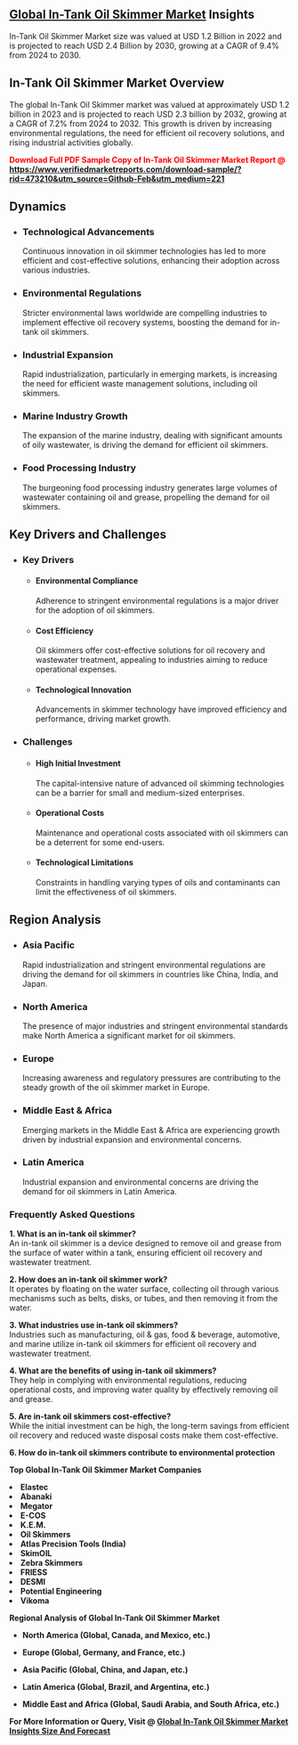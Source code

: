 <h2><a href="https://www.verifiedmarketreports.com/download-sample/?rid=473210&amp;utm_source=Github&amp;utm_medium=221" target="_blank">Global In-Tank Oil Skimmer Market</a> Insights</h2><p>In-Tank Oil Skimmer Market size was valued at USD 1.2 Billion in 2022 and is projected to reach USD 2.4 Billion by 2030, growing at a CAGR of 9.4% from 2024 to 2030.</p><p> <h2>In-Tank Oil Skimmer Market Overview</h2> <p>The global In-Tank Oil Skimmer market was valued at approximately USD 1.2 billion in 2023 and is projected to reach USD 2.3 billion by 2032, growing at a CAGR of 7.2% from 2024 to 2032. This growth is driven by increasing environmental regulations, the need for efficient oil recovery solutions, and rising industrial activities globally. </p> <p><strong><p><span class=""><span style="color: #ff0000;"><strong>Download Full PDF Sample Copy of In-Tank Oil Skimmer Market Report</strong> @ </span><a href="https://www.verifiedmarketreports.com/download-sample/?rid=473210&amp;utm_source=Github-Feb&amp;utm_medium=221" target="_blank">https://www.verifiedmarketreports.com/download-sample/?rid=473210&amp;utm_source=Github-Feb&amp;utm_medium=221</a></span></p></strong></p> <h2>Dynamics</h2> <ul> <li><h3>Technological Advancements</h3> <p>Continuous innovation in oil skimmer technologies has led to more efficient and cost-effective solutions, enhancing their adoption across various industries. </p> </li> <li><h3>Environmental Regulations</h3> <p>Stricter environmental laws worldwide are compelling industries to implement effective oil recovery systems, boosting the demand for in-tank oil skimmers. </p> </li> <li><h3>Industrial Expansion</h3> <p>Rapid industrialization, particularly in emerging markets, is increasing the need for efficient waste management solutions, including oil skimmers. </p> </li> <li><h3>Marine Industry Growth</h3> <p>The expansion of the marine industry, dealing with significant amounts of oily wastewater, is driving the demand for efficient oil skimmers. </p> </li> <li><h3>Food Processing Industry</h3> <p>The burgeoning food processing industry generates large volumes of wastewater containing oil and grease, propelling the demand for oil skimmers. </p> </li> </ul> <h2>Key Drivers and Challenges</h2> <ul> <li><h3>Key Drivers</h3> <ul> <li><h4>Environmental Compliance</h4> <p>Adherence to stringent environmental regulations is a major driver for the adoption of oil skimmers. </p> </li> <li><h4>Cost Efficiency</h4> <p>Oil skimmers offer cost-effective solutions for oil recovery and wastewater treatment, appealing to industries aiming to reduce operational expenses. </p> </li> <li><h4>Technological Innovation</h4> <p>Advancements in skimmer technology have improved efficiency and performance, driving market growth. </p> </li> </ul> </li> <li><h3>Challenges</h3> <ul> <li><h4>High Initial Investment</h4> <p>The capital-intensive nature of advanced oil skimming technologies can be a barrier for small and medium-sized enterprises. </p> </li> <li><h4>Operational Costs</h4> <p>Maintenance and operational costs associated with oil skimmers can be a deterrent for some end-users. </p> </li> <li><h4>Technological Limitations</h4> <p>Constraints in handling varying types of oils and contaminants can limit the effectiveness of oil skimmers. </p> </li> </ul> </li> </ul> <h2>Region Analysis</h2> <ul> <li><h3>Asia Pacific</h3> <p>Rapid industrialization and stringent environmental regulations are driving the demand for oil skimmers in countries like China, India, and Japan. </p> </li> <li><h3>North America</h3> <p>The presence of major industries and stringent environmental standards make North America a significant market for oil skimmers. </p> </li> <li><h3>Europe</h3> <p>Increasing awareness and regulatory pressures are contributing to the steady growth of the oil skimmer market in Europe. </p> </li> <li><h3>Middle East & Africa</h3> <p>Emerging markets in the Middle East & Africa are experiencing growth driven by industrial expansion and environmental concerns. </p> </li> <li><h3>Latin America</h3> <p>Industrial expansion and environmental concerns are driving the demand for oil skimmers in Latin America. </p> </li> </ul> <h3>Frequently Asked Questions</h3> <p><strong>1. What is an in-tank oil skimmer?</strong><br>An in-tank oil skimmer is a device designed to remove oil and grease from the surface of water within a tank, ensuring efficient oil recovery and wastewater treatment. </p> <p><strong>2. How does an in-tank oil skimmer work?</strong><br>It operates by floating on the water surface, collecting oil through various mechanisms such as belts, disks, or tubes, and then removing it from the water. </p> <p><strong>3. What industries use in-tank oil skimmers?</strong><br>Industries such as manufacturing, oil & gas, food & beverage, automotive, and marine utilize in-tank oil skimmers for efficient oil recovery and wastewater treatment. </p> <p><strong>4. What are the benefits of using in-tank oil skimmers?</strong><br>They help in complying with environmental regulations, reducing operational costs, and improving water quality by effectively removing oil and grease. </p> <p><strong>5. Are in-tank oil skimmers cost-effective?</strong><br>While the initial investment can be high, the long-term savings from efficient oil recovery and reduced waste disposal costs make them cost-effective. </p> <p><strong>6. How do in-tank oil skimmers contribute to environmental protection</p><p><strong>Top Global In-Tank Oil Skimmer Market Companies</strong></p><div data-test-id=""><p><li>Elastec</li><li> Abanaki</li><li> Megator</li><li> E-COS</li><li> K.E.M.</li><li> Oil Skimmers</li><li> Atlas Precision Tools (India)</li><li> SkimOIL</li><li> Zebra Skimmers</li><li> FRIESS</li><li> DESMI</li><li> Potential Engineering</li><li> Vikoma</li></p><div><strong>Regional Analysis of&nbsp;Global In-Tank Oil Skimmer Market</strong></div><ul><li dir="ltr"><p dir="ltr">North America&nbsp;(Global, Canada, and Mexico, etc.)</p></li><li dir="ltr"><p dir="ltr">Europe (Global, Germany, and France, etc.)</p></li><li dir="ltr"><p dir="ltr">Asia Pacific&nbsp;(Global, China, and Japan, etc.)</p></li><li dir="ltr"><p dir="ltr">Latin America&nbsp;(Global, Brazil, and Argentina, etc.)</p></li><li dir="ltr">Middle East and Africa&nbsp;(Global, Saudi Arabia, and South Africa, etc.)</li></ul><p><strong>For More Information or Query, Visit @&nbsp;</strong><strong><a href="https://www.verifiedmarketreports.com/product/in-tank-oil-skimmer-market/?utm_source=Github&amp;utm_medium=221" target="_blank">Global In-Tank Oil Skimmer Market Insights Size And Forecast</a></strong></p></div>
